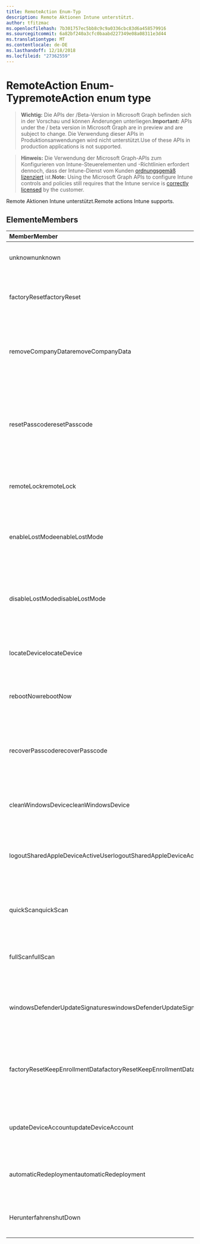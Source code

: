 ```yaml
---
title: RemoteAction Enum-Typ
description: Remote Aktionen Intune unterstützt.
author: tfitzmac
ms.openlocfilehash: 7b301757ec5bb8c9c9a0336cbc83d6a458579916
ms.sourcegitcommit: 6a82bf240a3cfc0baabd227349e08a08311e3d44
ms.translationtype: MT
ms.contentlocale: de-DE
ms.lasthandoff: 12/18/2018
ms.locfileid: "27362559"
---
```

# <a name="remoteaction-enum-type"></a><span data-ttu-id="77db1-103">RemoteAction Enum-Typ</span><span class="sxs-lookup"><span data-stu-id="77db1-103">remoteAction enum type</span></span>

> <span data-ttu-id="77db1-104">**Wichtig:** Die APIs der /Beta-Version in Microsoft Graph befinden sich in der Vorschau und können Änderungen unterliegen.</span><span class="sxs-lookup"><span data-stu-id="77db1-104">**Important:** APIs under the / beta version in Microsoft Graph are in preview and are subject to change.</span></span> <span data-ttu-id="77db1-105">Die Verwendung dieser APIs in Produktionsanwendungen wird nicht unterstützt.</span><span class="sxs-lookup"><span data-stu-id="77db1-105">Use of these APIs in production applications is not supported.</span></span>

> <span data-ttu-id="77db1-106">**Hinweis:** Die Verwendung der Microsoft Graph-APIs zum Konfigurieren von Intune-Steuerelementen und -Richtlinien erfordert dennoch, dass der Intune-Dienst vom Kunden [ordnungsgemäß lizenziert](https://go.microsoft.com/fwlink/?linkid=839381) ist.</span><span class="sxs-lookup"><span data-stu-id="77db1-106">**Note:** Using the Microsoft Graph APIs to configure Intune controls and policies still requires that the Intune service is [correctly licensed](https://go.microsoft.com/fwlink/?linkid=839381) by the customer.</span></span>

<span data-ttu-id="77db1-107">Remote Aktionen Intune unterstützt.</span><span class="sxs-lookup"><span data-stu-id="77db1-107">Remote actions Intune supports.</span></span>
## <a name="members"></a><span data-ttu-id="77db1-108">Elemente</span><span class="sxs-lookup"><span data-stu-id="77db1-108">Members</span></span>
|<span data-ttu-id="77db1-109">Member</span><span class="sxs-lookup"><span data-stu-id="77db1-109">Member</span></span>|<span data-ttu-id="77db1-110">Wert</span><span class="sxs-lookup"><span data-stu-id="77db1-110">Value</span></span>|<span data-ttu-id="77db1-111">Beschreibung</span><span class="sxs-lookup"><span data-stu-id="77db1-111">Description</span></span>|
|:---|:---|:---|
|<span data-ttu-id="77db1-112">unknown</span><span class="sxs-lookup"><span data-stu-id="77db1-112">unknown</span></span>|<span data-ttu-id="77db1-113">0</span><span class="sxs-lookup"><span data-stu-id="77db1-113">0</span></span>|<span data-ttu-id="77db1-114">Benutzer versucht, eine unbekannte Aktion.</span><span class="sxs-lookup"><span data-stu-id="77db1-114">User initiates an unknown action.</span></span>|
|<span data-ttu-id="77db1-115">factoryReset</span><span class="sxs-lookup"><span data-stu-id="77db1-115">factoryReset</span></span>|<span data-ttu-id="77db1-116">1</span><span class="sxs-lookup"><span data-stu-id="77db1-116">1</span></span>|<span data-ttu-id="77db1-117">Benutzer initiiert eine Aktion, die Factory Zurücksetzen eines Geräts.</span><span class="sxs-lookup"><span data-stu-id="77db1-117">User initiates an action to factory reset a device.</span></span> |
|<span data-ttu-id="77db1-118">removeCompanyData</span><span class="sxs-lookup"><span data-stu-id="77db1-118">removeCompanyData</span></span>|<span data-ttu-id="77db1-119">2</span><span class="sxs-lookup"><span data-stu-id="77db1-119">2</span></span>|<span data-ttu-id="77db1-120">Benutzer versucht, eine Aktion um Unternehmensdaten von einem Gerät zu entfernen.</span><span class="sxs-lookup"><span data-stu-id="77db1-120">User initiates an action to remove company data from a device.</span></span> |
|<span data-ttu-id="77db1-121">resetPasscode</span><span class="sxs-lookup"><span data-stu-id="77db1-121">resetPasscode</span></span>|<span data-ttu-id="77db1-122">3</span><span class="sxs-lookup"><span data-stu-id="77db1-122">3</span></span>|<span data-ttu-id="77db1-123">Benutzer versucht, eine Aktion, um die Kennung einer iOS-Gerät entfernen oder Zurücksetzen der Kennung von Android / Windows-Gerät.</span><span class="sxs-lookup"><span data-stu-id="77db1-123">User initiates an action to remove the passcode of an iOS device, or reset the passcode of Android / Windows device.</span></span> |
|<span data-ttu-id="77db1-124">remoteLock</span><span class="sxs-lookup"><span data-stu-id="77db1-124">remoteLock</span></span>|<span data-ttu-id="77db1-125">4</span><span class="sxs-lookup"><span data-stu-id="77db1-125">4</span></span>|<span data-ttu-id="77db1-126">Benutzer versucht, einer Aktion remote Sperren ein Geräts.</span><span class="sxs-lookup"><span data-stu-id="77db1-126">User initiates an action to remote lock a device.</span></span>|
|<span data-ttu-id="77db1-127">enableLostMode</span><span class="sxs-lookup"><span data-stu-id="77db1-127">enableLostMode</span></span>|<span data-ttu-id="77db1-128">5</span><span class="sxs-lookup"><span data-stu-id="77db1-128">5</span></span>|<span data-ttu-id="77db1-129">Benutzer versucht, eine Aktion, um auf einem Gerät überwachten iOS verloren Modus aktivieren.</span><span class="sxs-lookup"><span data-stu-id="77db1-129">User initiates an action to enable lost mode on a supervised iOS device.</span></span>|
|<span data-ttu-id="77db1-130">disableLostMode</span><span class="sxs-lookup"><span data-stu-id="77db1-130">disableLostMode</span></span>|<span data-ttu-id="77db1-131">6</span><span class="sxs-lookup"><span data-stu-id="77db1-131">6</span></span>|<span data-ttu-id="77db1-132">Benutzer versucht, eine Aktion um verloren Modus auf einem überwachten iOS-Gerät zu deaktivieren.</span><span class="sxs-lookup"><span data-stu-id="77db1-132">User initiates an action to disable lost mode on a supervised iOS device.</span></span>|
|<span data-ttu-id="77db1-133">locateDevice</span><span class="sxs-lookup"><span data-stu-id="77db1-133">locateDevice</span></span>|<span data-ttu-id="77db1-134">7</span><span class="sxs-lookup"><span data-stu-id="77db1-134">7</span></span>|<span data-ttu-id="77db1-135">Benutzer versucht, eine Aktion, um eine überwachten iOS-Geräte zu suchen.</span><span class="sxs-lookup"><span data-stu-id="77db1-135">User initiates an action to locate a supervised iOS device.</span></span>|
|<span data-ttu-id="77db1-136">rebootNow</span><span class="sxs-lookup"><span data-stu-id="77db1-136">rebootNow</span></span>|<span data-ttu-id="77db1-137">8</span><span class="sxs-lookup"><span data-stu-id="77db1-137">8</span></span>|<span data-ttu-id="77db1-138">Benutzer versucht, eine Aktion, um ein Windows-Gerät neu zu starten.</span><span class="sxs-lookup"><span data-stu-id="77db1-138">User initiates an action to reboot a Windows device.</span></span>|
|<span data-ttu-id="77db1-139">recoverPasscode</span><span class="sxs-lookup"><span data-stu-id="77db1-139">recoverPasscode</span></span>|<span data-ttu-id="77db1-140">9</span><span class="sxs-lookup"><span data-stu-id="77db1-140">9</span></span>|<span data-ttu-id="77db1-141">Benutzer versucht, eine Aktion, um die Pin für Passport für die Arbeit am Windows Phone-Gerät zurückzusetzen.</span><span class="sxs-lookup"><span data-stu-id="77db1-141">User initiates an action to reset the pin for passport for work on windows phone device.</span></span>|
|<span data-ttu-id="77db1-142">cleanWindowsDevice</span><span class="sxs-lookup"><span data-stu-id="77db1-142">cleanWindowsDevice</span></span>|<span data-ttu-id="77db1-143">10</span><span class="sxs-lookup"><span data-stu-id="77db1-143">10</span></span>|<span data-ttu-id="77db1-144">Benutzer versucht, eine Aktion, um Windows-Gerät zu bereinigen.</span><span class="sxs-lookup"><span data-stu-id="77db1-144">User initiates an action to clean up windows device.</span></span>|
|<span data-ttu-id="77db1-145">logoutSharedAppleDeviceActiveUser</span><span class="sxs-lookup"><span data-stu-id="77db1-145">logoutSharedAppleDeviceActiveUser</span></span>|<span data-ttu-id="77db1-146">11</span><span class="sxs-lookup"><span data-stu-id="77db1-146">11</span></span>|<span data-ttu-id="77db1-147">Benutzer versucht, eine Aktion zum aktuellen Benutzer auf freigegebene Apple Gerät abmelden.</span><span class="sxs-lookup"><span data-stu-id="77db1-147">User initiates an action to log out current user on shared apple device.</span></span>|
|<span data-ttu-id="77db1-148">quickScan</span><span class="sxs-lookup"><span data-stu-id="77db1-148">quickScan</span></span>|<span data-ttu-id="77db1-149">12</span><span class="sxs-lookup"><span data-stu-id="77db1-149">12</span></span>|<span data-ttu-id="77db1-150">Benutzer versucht, eine Aktion, um schnell-Scan auf Gerät ausgeführt wird.</span><span class="sxs-lookup"><span data-stu-id="77db1-150">User initiates an action to run quick scan on device.</span></span>|
|<span data-ttu-id="77db1-151">fullScan</span><span class="sxs-lookup"><span data-stu-id="77db1-151">fullScan</span></span>|<span data-ttu-id="77db1-152">13</span><span class="sxs-lookup"><span data-stu-id="77db1-152">13</span></span>|<span data-ttu-id="77db1-153">Benutzer versucht, eine Aktion, um eine vollständige Überprüfung auf Gerät ausführen.</span><span class="sxs-lookup"><span data-stu-id="77db1-153">User initiates an action to run full scan on device.</span></span>|
|<span data-ttu-id="77db1-154">windowsDefenderUpdateSignatures</span><span class="sxs-lookup"><span data-stu-id="77db1-154">windowsDefenderUpdateSignatures</span></span>|<span data-ttu-id="77db1-155">14</span><span class="sxs-lookup"><span data-stu-id="77db1-155">14</span></span>|<span data-ttu-id="77db1-156">Benutzer versucht, eine Aktion um Malware Signaturen auf Gerät zu aktualisieren.</span><span class="sxs-lookup"><span data-stu-id="77db1-156">User initiates an action to update malware signatures on device.</span></span>|
|<span data-ttu-id="77db1-157">factoryResetKeepEnrollmentData</span><span class="sxs-lookup"><span data-stu-id="77db1-157">factoryResetKeepEnrollmentData</span></span>|<span data-ttu-id="77db1-158">15</span><span class="sxs-lookup"><span data-stu-id="77db1-158">15</span></span>|<span data-ttu-id="77db1-159">Benutzer versucht, eine Aktion Remotezurücksetzung Gerät mit dem Anmeldedaten beibehalten.</span><span class="sxs-lookup"><span data-stu-id="77db1-159">User initiates an action remote wipe device with keeping enrollment data.</span></span>|
|<span data-ttu-id="77db1-160">updateDeviceAccount</span><span class="sxs-lookup"><span data-stu-id="77db1-160">updateDeviceAccount</span></span>|<span data-ttu-id="77db1-161">16</span><span class="sxs-lookup"><span data-stu-id="77db1-161">16</span></span>|<span data-ttu-id="77db1-162">Benutzer versucht, eine Aktion um Konto auf Gerät zu aktualisieren.</span><span class="sxs-lookup"><span data-stu-id="77db1-162">User initiates an action to update account on device.</span></span>|
|<span data-ttu-id="77db1-163">automaticRedeployment</span><span class="sxs-lookup"><span data-stu-id="77db1-163">automaticRedeployment</span></span>|<span data-ttu-id="77db1-164">17</span><span class="sxs-lookup"><span data-stu-id="77db1-164">17</span></span>|<span data-ttu-id="77db1-165">Benutzer versucht, eine Aktion Automatice Bereitstellen des Geräts</span><span class="sxs-lookup"><span data-stu-id="77db1-165">User initiates an action to automatice redeploy the device</span></span>|
|<span data-ttu-id="77db1-166">Herunterfahren</span><span class="sxs-lookup"><span data-stu-id="77db1-166">shutDown</span></span>|<span data-ttu-id="77db1-167">18</span><span class="sxs-lookup"><span data-stu-id="77db1-167">18</span></span>|<span data-ttu-id="77db1-168">Benutzer versucht, eine Aktion, die das Gerät herunterfahren.</span><span class="sxs-lookup"><span data-stu-id="77db1-168">User initiates an action to shut down the device.</span></span>|





